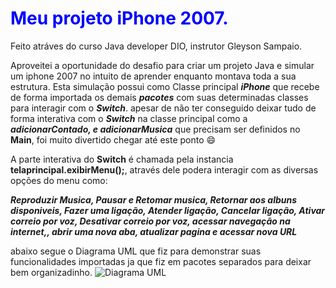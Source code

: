 # <font color="blue">Meu projeto iPhone 2007.</font>
Feito atráves do curso Java developer DIO, instrutor Gleyson Sampaio. 

Aproveitei a oportunidade do desafio para criar um projeto Java e simular um iphone 2007 no intuito de aprender enquanto montava toda a sua estrutura.
Esta simulação possui como Classe principal ***iPhone*** que recebe de forma importada os demais ***pacotes*** com suas determinadas classes para interagir com o ***Switch***.
apesar de não ter conseguido deixar tudo de forma interativa com o ***Switch*** na classe principal como a ***adicionarContado, e adicionarMusica*** que precisam ser definidos no **Main**, foi muito divertido chegar até este ponto 😄

A parte interativa do **Switch** é chamada pela instancia **telaprincipal.exibirMenu();**, através dele podera interagir com as diversas opções do menu como:

***Reproduzir Musica, Pausar e Retomar musica, Retornar aos albuns disponiveis, Fazer uma ligação, Atender ligação, Cancelar ligação, Ativar correio por voz, Desativar correio por voz, 
acessar navegação na internet,, abrir uma nova aba, atualizar pagina e acessar nova URL***

abaixo segue o Diagrama UML que fiz para demonstrar suas funcionalidades importadas ja que fiz em pacotes separados para deixar bem organizadinho. 
![Diagrama UML](https://github.com/MaykonLisboa/projeto.Iphone2007/assets/142188797/635e7ba3-2198-4344-8d92-400ebb397e89)
